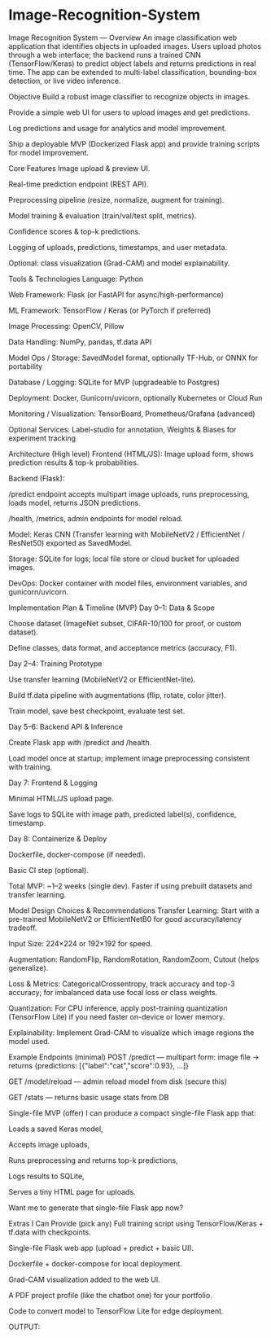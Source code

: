 # Image-Recognition-System

Image Recognition System — Overview
An image classification web application that identifies objects in uploaded images. Users upload photos through a web interface; the backend runs a trained CNN (TensorFlow/Keras) to predict object labels and returns predictions in real time. The app can be extended to multi-label classification, bounding-box detection, or live video inference.

Objective
Build a robust image classifier to recognize objects in images.

Provide a simple web UI for users to upload images and get predictions.

Log predictions and usage for analytics and model improvement.

Ship a deployable MVP (Dockerized Flask app) and provide training scripts for model improvement.

Core Features
Image upload & preview UI.

Real-time prediction endpoint (REST API).

Preprocessing pipeline (resize, normalize, augment for training).

Model training & evaluation (train/val/test split, metrics).

Confidence scores & top-k predictions.

Logging of uploads, predictions, timestamps, and user metadata.

Optional: class visualization (Grad-CAM) and model explainability.

Tools & Technologies
Language: Python

Web Framework: Flask (or FastAPI for async/high-performance)

ML Framework: TensorFlow / Keras (or PyTorch if preferred)

Image Processing: OpenCV, Pillow

Data Handling: NumPy, pandas, tf.data API

Model Ops / Storage: SavedModel format, optionally TF-Hub, or ONNX for portability

Database / Logging: SQLite for MVP (upgradeable to Postgres)

Deployment: Docker, Gunicorn/uvicorn, optionally Kubernetes or Cloud Run

Monitoring / Visualization: TensorBoard, Prometheus/Grafana (advanced)

Optional Services: Label-studio for annotation, Weights & Biases for experiment tracking

Architecture (High level)
Frontend (HTML/JS): Image upload form, shows prediction results & top-k probabilities.

Backend (Flask):

/predict endpoint accepts multipart image uploads, runs preprocessing, loads model, returns JSON predictions.

/health, /metrics, admin endpoints for model reload.

Model: Keras CNN (Transfer learning with MobileNetV2 / EfficientNet / ResNet50) exported as SavedModel.

Storage: SQLite for logs; local file store or cloud bucket for uploaded images.

DevOps: Docker container with model files, environment variables, and gunicorn/uvicorn.

Implementation Plan & Timeline (MVP)
Day 0–1: Data & Scope

Choose dataset (ImageNet subset, CIFAR-10/100 for proof, or custom dataset).

Define classes, data format, and acceptance metrics (accuracy, F1).

Day 2–4: Training Prototype

Use transfer learning (MobileNetV2 or EfficientNet-lite).

Build tf.data pipeline with augmentations (flip, rotate, color jitter).

Train model, save best checkpoint, evaluate test set.

Day 5–6: Backend API & Inference

Create Flask app with /predict and /health.

Load model once at startup; implement image preprocessing consistent with training.

Day 7: Frontend & Logging

Minimal HTML/JS upload page.

Save logs to SQLite with image path, predicted label(s), confidence, timestamp.

Day 8: Containerize & Deploy

Dockerfile, docker-compose (if needed).

Basic CI step (optional).

Total MVP: ~1–2 weeks (single dev). Faster if using prebuilt datasets and transfer learning.

Model Design Choices & Recommendations
Transfer Learning: Start with a pre-trained MobileNetV2 or EfficientNetB0 for good accuracy/latency tradeoff.

Input Size: 224×224 or 192×192 for speed.

Augmentation: RandomFlip, RandomRotation, RandomZoom, Cutout (helps generalize).

Loss & Metrics: CategoricalCrossentropy, track accuracy and top-3 accuracy; for imbalanced data use focal loss or class weights.

Quantization: For CPU inference, apply post-training quantization (TensorFlow Lite) if you need faster on-device or lower memory.

Explainability: Implement Grad-CAM to visualize which image regions the model used.

Example Endpoints (minimal)
POST /predict — multipart form: image file → returns {predictions: [{"label":"cat","score":0.93}, ...]}

GET /model/reload — admin reload model from disk (secure this)

GET /stats — returns basic usage stats from DB

Single-file MVP (offer)
I can produce a compact single-file Flask app that:

Loads a saved Keras model,

Accepts image uploads,

Runs preprocessing and returns top-k predictions,

Logs results to SQLite,

Serves a tiny HTML page for uploads.

Want me to generate that single-file Flask app now?

Extras I Can Provide (pick any)
Full training script using TensorFlow/Keras + tf.data with checkpoints.

Single-file Flask web app (upload + predict + basic UI).

Dockerfile + docker-compose for local deployment.

Grad-CAM visualization added to the web UI.

A PDF project profile (like the chatbot one) for your portfolio.

Code to convert model to TensorFlow Lite for edge deployment.


OUTPUT:

